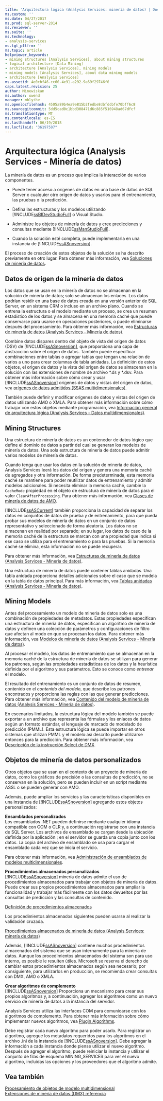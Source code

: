 ```yaml
---
title: 'Arquitectura lógica (Analysis Services: minería de datos) | Documentos de Microsoft'
ms.custom: ''
ms.date: 04/27/2017
ms.prod: sql-server-2014
ms.reviewer: ''
ms.suite: ''
ms.technology:
- analysis-services
ms.tgt_pltfrm: ''
ms.topic: article
helpviewer_keywords:
- mining structures [Analysis Services], about mining structures
- logical architecture [Data Mining]
- architecture [Analysis Services], mining models
- mining models [Analysis Services], about data mining models
- architecture [Analysis Services]
ms.assetid: 4e0cbf46-cc60-4e91-a292-9a69f29746f0
caps.latest.revision: 25
author: Minewiskan
ms.author: owend
manager: mblythe
ms.openlocfilehash: 4505a89b4ea9e815b2fedbe8dbfddbfe70bff6c8
ms.sourcegitcommit: 5dd5cad0c1bbd308471d6c885f516948ad67dfcf
ms.translationtype: MT
ms.contentlocale: es-ES
ms.lasthandoff: 06/19/2018
ms.locfileid: "36197507"
---
```

# <a name="logical-architecture-analysis-services---data-mining"></a>Arquitectura lógica (Analysis Services - Minería de datos)
  La minería de datos es un proceso que implica la interacción de varios componentes.  
  
-   Puede tener acceso a orígenes de datos en una base de datos de SQL Server o cualquier otro origen de datos y usarlos para el entrenamiento, las pruebas o la predicción.  
  
-   Defina las estructuras y los modelos utilizando [!INCLUDE[ssBIDevStudioFull](../../includes/ssbidevstudiofull-md.md)] o Visual Studio.  
  
-   Administre los objetos de minería de datos y cree predicciones y consultas mediante [!INCLUDE[ssManStudioFull](../../includes/ssmanstudiofull-md.md)].  
  
-   Cuando la solución esté completa, puede implementarla en una instancia de [!INCLUDE[ssASnoversion](../../includes/ssasnoversion-md.md)].  
  
 El proceso de creación de estos objetos de la solución se ha descrito previamente en otro lugar. Para obtener más información, vea [Soluciones de minería de datos](data-mining-solutions.md).  
  

  
##  <a name="bkmk_SourceData"></a> Datos de origen de la minería de datos  
 Los datos que se usan en la minería de datos no se almacenan en la solución de minería de datos; solo se almacenan los enlaces. Los datos podrían residir en una base de datos creada en una versión anterior de SQL Server, en un sistema CRM o incluso en un archivo plano. Cuando se entrena la estructura o el modelo mediante un proceso, se crea un resumen estadístico de los datos y se almacena en una memoria caché que puede conservarse para usarse en operaciones posteriores, o puede eliminarse después del procesamiento. Para obtener más información, vea [Estructuras de minería de datos &#40;Analysis Services - Minería de datos&#41;](mining-structures-analysis-services-data-mining.md).  
  
 Combine datos dispares dentro del objeto de vista del origen de datos (DSV) de [!INCLUDE[ssASnoversion](../../includes/ssasnoversion-md.md)], que proporciona una capa de abstracción sobre el origen de datos. También puede especificar combinaciones entre tablas o agregar tablas que tengan una relación de varios a uno para crear columnas de tabla anidadas. La definición de estos objetos, el origen de datos y la vista del origen de datos se almacenan en la solución con las extensiones de nombre de archivo *.ds y \*.dsv. Para obtener más información sobre cómo crear y usar [!INCLUDE[ssASnoversion](../../includes/ssasnoversion-md.md)] orígenes de datos y vistas del origen de datos, vea [orígenes de datos admitidos &#40;SSAS multidimensionales&#41;](../multidimensional-models/supported-data-sources-ssas-multidimensional.md).  
  
 También puede definir y modificar orígenes de datos y vistas del origen de datos utilizando AMO o XMLA. Para obtener más información sobre cómo trabajar con estos objetos mediante programación, vea [Información general de arquitectura lógica &#40;Analysis Services - Datos multidimensionales&#41;](../multidimensional-models/olap-logical/logical-architecture-overview-analysis-services-multidimensional-data.md).  
  

  
##  <a name="bkmk_Structures"></a> Mining Structures  
 Una estructura de minería de datos es un contenedor de datos lógico que define el dominio de datos a partir del cual se generan los modelos de minería de datos. Una sola estructura de minería de datos puede admitir varios modelos de minería de datos.  
  
 Cuando tenga que usar los datos en la solución de minería de datos, Analysis Services leerá los datos del origen y genera una memoria caché de agregados y otra información. De forma predeterminada, esta memoria caché se mantiene para poder reutilizar datos de entrenamiento y admitir modelos adicionales. Si necesita eliminar la memoria caché, cambie la `CacheMode` propiedad en el objeto de estructura de minería de datos para el valor `ClearAfterProcessing`. Para obtener más información, vea [Clases de minería de datos de AMO](../multidimensional-models/analysis-management-objects/amo-data-mining-classes.md).  
  
 [!INCLUDE[ssASCurrent](../../includes/ssascurrent-md.md)] también proporciona la capacidad de separar los datos en conjuntos de datos de prueba y de entrenamiento, para que pueda probar sus modelos de minería de datos en un conjunto de datos representativo y seleccionado de forma aleatoria. Los datos no se almacenan en realidad por separado; en su lugar, los datos de caso de la memoria caché de la estructura se marcan con una propiedad que indica si ese caso se utiliza para el entrenamiento o para las pruebas. Si la memoria caché se elimina, esta información no se puede recuperar.  
  
 Para obtener más información, vea [Estructuras de minería de datos &#40;Analysis Services - Minería de datos&#41;](mining-structures-analysis-services-data-mining.md).  
  
 Una estructura de minería de datos puede contener tablas anidadas. Una tabla anidada proporciona detalles adicionales sobre el caso que se modela en la tabla de datos principal. Para más información, vea [Tablas anidadas &#40;Analysis Services - Minería de datos&#41;](nested-tables-analysis-services-data-mining.md).  
  
 
  
##  <a name="bkmk_Models"></a> Mining Models  
 Antes del procesamiento un modelo de minería de datos solo es una combinación de propiedades de metadatos. Estas propiedades especifican una estructura de minería de datos, especifican un algoritmo de minería de datos y definen una colección de parámetros y configuraciones de filtro que afectan al modo en que se procesan los datos. Para obtener más información, vea [Modelos de minería de datos &#40;Analysis Services - Minería de datos&#41;](mining-models-analysis-services-data-mining.md).  
  
 Al procesar el modelo, los datos de entrenamiento que se almacenan en la memoria caché de la estructura de minería de datos se utilizan para generar los patrones, según las propiedades estadísticas de los datos y la heurística definida por el algoritmo y sus parámetros. Esto se conoce como *entrenar* el modelo.  
  
 El resultado del entrenamiento es un conjunto de datos de resumen, contenido en el *contenido del modelo*, que describe los patrones encontrados y proporciona las reglas con las que generar predicciones. Para obtener más información, vea [Contenido del modelo de minería de datos &#40;Analysis Services - Minería de datos&#41;](mining-model-content-analysis-services-data-mining.md).  
  
 En escenarios limitados, la estructura lógica del modelo también se puede exportar a un archivo que representa las fórmulas y los enlaces de datos según un formato estándar, el lenguaje de marcado de modelado de predicción (PMML). Esta estructura lógica se puede importar en otros sistemas que utilizan PMML y el modelo así descrito puede utilizarse entonces para la predicción. Para obtener más información, vea [Descripción de la instrucción Select de DMX](/sql/dmx/understanding-the-dmx-select-statement).  
  

  
##  <a name="bkmk_CustomObjects"></a> Objetos de minería de datos personalizados  
 Otros objetos que se usan en el contexto de un proyecto de minería de datos, como los gráficos de precisión o las consultas de predicción, no se conservan en la solución, pero se pueden incluir en un script mediante ASSL o se pueden generar con AMO.  
  
 Además, puede ampliar los servicios y las características disponibles en una instancia de [!INCLUDE[ssASnoversion](../../includes/ssasnoversion-md.md)] agregando estos objetos personalizados:  
  
 **Ensamblados personalizados**  
 Los ensamblados .NET pueden definirse mediante cualquier idioma compatible con COM o CLR y, a continuación registrarse con una instancia de SQL Server. Los archivos de ensamblado se cargan desde la ubicación definida por la aplicación ; en el servidor se guarda una copia junto con los datos. La copia del archivo de ensamblado se usa para cargar el ensamblado cada vez que se inicia el servicio.  
  
 Para obtener más información, vea [Administración de ensamblados de modelos multidimensionales](../multidimensional-models/multidimensional-model-assemblies-management.md).  
  
 **Procedimientos almacenados personalizados**  
 [!INCLUDE[ssASnoversion](../../includes/ssasnoversion-md.md)] minería de datos admite el uso de procedimientos almacenados para trabajar con objetos de minería de datos. Puede crear sus propios procedimientos almacenados para ampliar la funcionalidad y trabajar más fácilmente con los datos devueltos por las consultas de predicción y las consultas de contenido.  
  
 [Definición de procedimientos almacenados](../multidimensional-models-extending-olap-stored-procedures/defining-stored-procedures.md)  
  
 Los procedimientos almacenados siguientes pueden usarse al realizar la validación cruzada.  
  
 [Procedimientos almacenados de minería de datos &#40;Analysis Services: minería de datos&#41;](/sql/analysis-services/data-mining/data-mining-stored-procedures-analysis-services-data-mining)  
  
 Además, [!INCLUDE[ssASnoversion](../../includes/ssasnoversion-md.md)] contiene muchos procedimientos almacenados del sistema que se usan internamente para la minería de datos. Aunque los procedimientos almacenados del sistema son para uso interno, es posible le resulten útiles. Microsoft se reserva el derecho de cambiar estos procedimientos almacenados según sea necesario; por consiguiente, para utilizarlos en producción, se recomienda crear consultas con DMX, AMO o XMLA.  
  
 **Crear algoritmos de complemento**  
 [!INCLUDE[ssASnoversion](../../includes/ssasnoversion-md.md)] Proporciona un mecanismo para crear sus propios algoritmos y, a continuación, agregar los algoritmos como un nuevo servicio de minería de datos a la instancia del servidor.  
  
 Analysis Services utiliza las interfaces COM para comunicarse con los algoritmos de complemento. Para obtener más información sobre cómo implementar nuevos algoritmos, vea [Plugin Algorithms](plugin-algorithms.md).  
  
 Debe registrar cada nuevo algoritmo para poder usarlo. Para registrar un algoritmo, agregue los metadatos requeridos para los algoritmos en el archivo .ini de la instancia de [!INCLUDE[ssASnoversion](../../includes/ssasnoversion-md.md)]. Debe agregar la información a cada instancia donde piense utilizar el nuevo algoritmo. Después de agregar el algoritmo, puede reiniciar la instancia y utilizar el conjunto de filas de esquema MINING_SERVICES para ver el nuevo algoritmo, incluidas las opciones y los proveedores que el algoritmo admite.  
  

  
## <a name="see-also"></a>Vea también  
 [Procesamiento de objetos de modelo multidimensional](../multidimensional-models/processing-a-multidimensional-model-analysis-services.md)   
 [Extensiones de minería de datos &#40;DMX&#41; referencia](/sql/dmx/data-mining-extensions-dmx-reference)  
  
  
